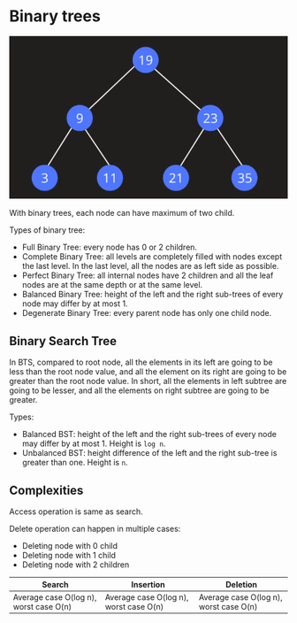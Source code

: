# Binary trees

![binary-search-tree](../assets/bst.png)

With binary trees, each node can have maximum of two child.

Types of binary tree:
- Full Binary Tree: every node has 0 or 2 children.
- Complete Binary Tree: all levels are completely filled with nodes except the last level. In the
last level, all the nodes are as left side as possible.
- Perfect Binary Tree: all internal nodes have 2 children and all the leaf nodes are at the same depth
or at the same level.
- Balanced Binary Tree: height of the left and the right sub-trees of every node may differ by at most 1.
- Degenerate Binary Tree: every parent node has only one child node.

## Binary Search Tree

In BTS, compared to root node, all the elements in its left are going to be less than the root node 
value, and all the element on its right are going to be greater than the root node value. In short, 
all the elements in left subtree are going to be lesser, and all the elements on right subtree are 
going to be greater.

Types:
- Balanced BST: height of the left and the right sub-trees of every node may differ by at most 1. 
Height is `log n`.
- Unbalanced BST: height difference of the left and the right sub-tree is greater than one. 
Height is `n`.

## Complexities

Access operation is same as search.

Delete operation can happen in multiple cases:
- Deleting node with 0 child
- Deleting node with 1 child
- Deleting node with 2 children

| **Search**                             | **Insertion**                          | **Deletion**                           |
|----------------------------------------|----------------------------------------|----------------------------------------|
| Average case O(log n), worst case O(n) | Average case O(log n), worst case O(n) | Average case O(log n), worst case O(n) |
